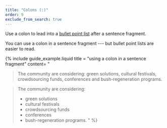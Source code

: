 ```yaml
---
title: "Colons (:)"
order: 9
exclude_from_search: true
---
```


Use a colon to lead into a [bullet point list](/content-structure/#bullet-point-lists) after a sentence fragment.

You can use a colon in a sentence fragment --- but bullet point lists are easier to read.

{% include guide_example.liquid
  title = "using a colon in a sentence fragment"
  content= "
> The community are considering: green solutions, cultural festivals, crowdsourcing funds, conferences and bush-regeneration programs.

> The community are considering:
> - green solutions
> - cultural festivals
> - crowdsourcing funds
> - conferences
> - bush-regeneration programs.
"
%}
